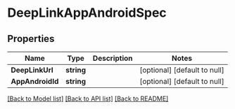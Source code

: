 # DeepLinkAppAndroidSpec

## Properties
Name | Type | Description | Notes
------------ | ------------- | ------------- | -------------
**DeepLinkUrl** | **string** |  | [optional] [default to null]
**AppAndroidId** | **string** |  | [optional] [default to null]

[[Back to Model list]](../README.md#documentation-for-models) [[Back to API list]](../README.md#documentation-for-api-endpoints) [[Back to README]](../README.md)



